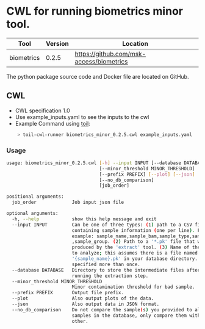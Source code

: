 # CWL for running biometrics minor tool.

| Tool | Version | Location |
|--- |--- |--- |
| biometrics   | 0.2.5   |  <https://github.com/msk-access/biometrics> |

The python package source code and Docker file are located on GitHub.

## CWL

- CWL specification 1.0
- Use example_inputs.yaml to see the inputs to the cwl
- Example Command using [toil](https://toil.readthedocs.io):

```bash
    > toil-cwl-runner biometrics_minor_0.2.5.cwl example_inputs.yaml
```

### Usage

```bash
usage: biometrics_minor_0.2.5.cwl [-h] --input INPUT [--database DATABASE]
                                  [--minor_threshold MINOR_THRESHOLD]
                                  [--prefix PREFIX] [--plot] [--json]
                                  [--no_db_comparison]
                                  [job_order]

positional arguments:
  job_order             Job input json file

optional arguments:
  -h, --help            show this help message and exit
  --input INPUT         Can be one of three types: (1) path to a CSV file
                        containing sample information (one per line). For
                        example: sample_name,sample_bam,sample_type,sample_sex
                        ,sample_group. (2) Path to a '*.pk' file that was
                        produced by the 'extract' tool. (3) Name of the sample
                        to analyze; this assumes there is a file named
                        '{sample_name}.pk' in your database directory. Can be
                        specified more than once.
  --database DATABASE   Directory to store the intermediate files after
                        running the extraction step.
  --minor_threshold MINOR_THRESHOLD
                        Minor contamination threshold for bad sample.
  --prefix PREFIX       Output file prefix.
  --plot                Also output plots of the data.
  --json                Also output data in JSON format.
  --no_db_comparison    Do not compare the sample(s) you provided to all
                        samples in the database, only compare them with each
                        other.
```
